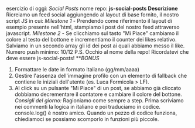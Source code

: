 esercizio di oggi: *Social Posts*
nome repo: **js-social-posts
Descrizione**
Ricreiamo un feed social aggiungendo al layout di base fornito, il nostro script JS in cui:
*Milestone 1* - Prendendo come riferimento il layout di esempio presente nell'html, stampiamo i post del nostro feed attraverso javascript.
*Milestone 2* - Se clicchiamo sul tasto "Mi Piace" cambiamo il colore al testo del bottone e incrementiamo il counter dei likes relativo.
Salviamo in un secondo array gli id dei post ai quali abbiamo messo il like.
Numero push minimo: 10/12
P.S. Occhio al nome della repo! Ricordatevi che deve essere js-social-posts!
***BONUS*
1. Formattare le date in formato italiano (gg/mm/aaaa)
2. Gestire l'assenza dell'immagine profilo con un elemento di fallback che contiene le iniziali dell'utente (es. Luca Formicola > LF).
3. Al click su un pulsante "Mi Piace" di un post, se abbiamo già cliccato dobbiamo decrementare il contatore e cambiare il colore del bottone.
*Consigli del giorno:*
Ragioniamo come sempre a step.
Prima scriviamo nei commenti la logica in italiano e poi traduciamo in codice.
console.log() è nostro amico.
Quando un pezzo di codice funziona, chiediamoci se possiamo scomporlo in funzioni più piccole.